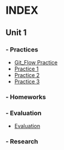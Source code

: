 # INDEX 
## Unit 1
### -    Practices
   -  [Git_Flow Practice]
   -  [Practice 1]
   -  [Practice 2]
   -  [Practice 3]
  
### -    Homeworks
### -    Evaluation
   - [Evaluation]
### -    Research


[Git_Flow Practice]:https://github.com/Luis-Alonso18/Data_Mining/blob/unidad_1/practices/practice_git_flow/git_flow.md
[Practice 1]:https://github.com/Luis-Alonso18/Data_Mining/blob/unidad_1/practices/practice_1.md
[Practice 2]:https://github.com/Luis-Alonso18/Data_Mining/blob/unidad_1/practices/practice_2/practice_2.md
[Practice 3]:https://github.com/Luis-Alonso18/Data_Mining/blob/unidad_1/practices/practice_3/practice_3.md
[Evaluation]:https://github.com/Luis-Alonso18/Data_Mining/blob/unidad_1/evaluation/evaluative_pracctive.md
